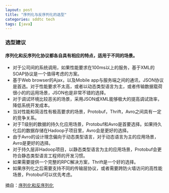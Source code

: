 ```yaml
---
layout: post
title: "序列化与反序列化的选型"
categories: sddtc tech
tags: [java]
---
```


### 选型建议

#### 序列化和反序列化协议都各自具有相应的特点，适用于不同的场景。

* 对于公司间的系统调用，如果性能要求在100ms以上的服务，基于XML的SOAP协议是一个值得考虑的方案。
* 基于Web browser的Ajax，以及Mobile app与服务端之间的通讯，JSON协议是首选。对于性能要求不太高，或者以动态类型语言为主，或者传输数据载荷很小的的运用场景，JSON也是非常不错的选择。
* 对于调试环境比较恶劣的场景，采用JSON或XML能够极大的提高调试效率，降低系统开发成本。
* 当对性能和简洁性有极高要求的场景，Protobuf，Thrift，Avro之间具有一定的竞争关系。
* 对于T级别的数据的持久化应用场景，Protobuf和Avro是首要选择。如果持久化后的数据存储在Hadoop子项目里，Avro会是更好的选择。
* 由于Avro的设计理念偏向于动态类型语言，对于动态语言为主的应用场景，Avro是更好的选择。
* 对于持久层非Hadoop项目，以静态类型语言为主的应用场景，Protobuf会更符合静态类型语言工程师的开发习惯。
* 如果需要提供一个完整的RPC解决方案，Thrift是一个好的选择。
* 如果序列化之后需要支持不同的传输层协议，或者需要跨防火墙访问的高性能场景，Protobuf可以优先考虑。

摘自：[序列化和反序列化](http://www.infoq.com/cn/articles/serialization-and-deserialization)
